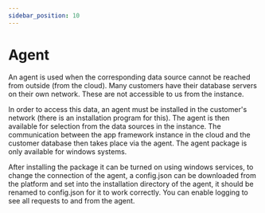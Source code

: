 ```yaml
---
sidebar_position: 10
---
```


# Agent

An agent is used when the corresponding data source cannot be reached from outside (from the cloud). Many customers have their database servers on their own network. These are not accessible to us from the instance.

In order to access this data, an agent must be installed in the customer's network (there is an installation program for this). The agent is then available for selection from the data sources in the instance. The communication between the app framework instance in the cloud and the customer database then takes place via the agent. The agent package is only available for windows systems.

After installing the package it can be turned on using windows services, to change the connection of the agent, a config.json can be downloaded from the platform and set into the installation directory of the agent, it should be renamed to config.json for it to work correctly. You can enable logging to see all requests to and from the agent.
